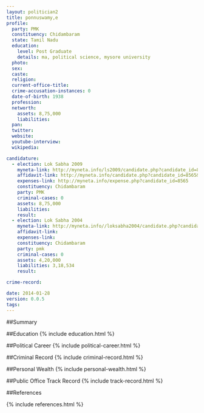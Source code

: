 ```yaml
---
layout: politician2
title: ponnuswamy,e
profile: 
  party: PMK
  constituency: Chidambaram
  state: Tamil Nadu
  education: 
    level: Post Graduate
    details: ma, political science, mysore university
  photo: 
  sex: 
  caste: 
  religion: 
  current-office-title: 
  crime-accusation-instances: 0
  date-of-birth: 1938
  profession: 
  networth: 
    assets: 8,75,000
    liabilities: 
  pan: 
  twitter: 
  website: 
  youtube-interview: 
  wikipedia: 

candidature: 
  - election: Lok Sabha 2009
    myneta-link: http://myneta.info/ls2009/candidate.php?candidate_id=8565
    affidavit-link: http://myneta.info/candidate.php?candidate_id=8565&scan=original
    expenses-link: http://myneta.info/expense.php?candidate_id=8565
    constituency: Chidambaram 
    party: PMK
    criminal-cases: 0
    assets: 8,75,000
    liabilities: 
    result:  
  - election: Lok Sabha 2004
    myneta-link: http://myneta.info//loksabha2004/candidate.php?candidate_id=3338
    affidavit-link: 
    expenses-link: 
    constituency: Chidambaram 
    party: pmk
    criminal-cases: 0
    assets: 4,20,000
    liabilities: 3,18,534
    result:  

crime-record: 

date: 2014-01-28
version: 0.0.5
tags: 
---
```

##Summary


##Education
{% include education.html %}


##Political Career
{% include political-career.html %}


##Criminal Record
{% include criminal-record.html %}


##Personal Wealth
{% include personal-wealth.html %}


##Public Office Track Record
{% include track-record.html %}


##References


{% include references.html %}